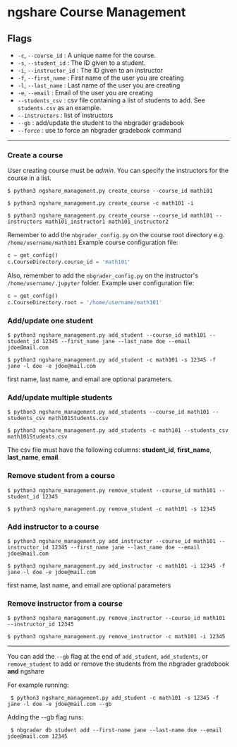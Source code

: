# ngshare Course Management
## Flags
- `-c`, `--course_id` : A unique name for the course.
- `-s`, `--student_id` : The ID given to a student.
- `-i`, `--instructor_id` : The ID given to an instructor
- `-f`, `--first_name` : First name of the user you are creating
- `-l`, `--last_name` : Last name of the user you are creating
- `-e`, `--email` : Email of the user you are creating
- `--students_csv` : csv file containing a list of students to add. See `students.csv` as an example. 
- `--instructors` : list of instructors
- `--gb` : add/update the student to the nbgrader gradebook
- `--force` : use to force an nbgrader gradebook command
---
### Create a course
User creating course must be *admin*.
You can specify the instructors for the course in a list.

```
$ python3 ngshare_management.py create_course --course_id math101 
```
```
$ python3 ngshare_management.py create_course -c math101 -i
```
```
$ python3 ngshare_management.py create_course --course_id math101 --instructors math101_instructor1 math101_instructor2
```

Remember to add the `nbgrader_config.py` on the course root directory e.g. `/home/username/math101`
Example course configuration file:
```python
c = get_config()
c.CourseDirectory.course_id = 'math101'
```

Also, remember to add the `nbgrader_config.py` on the instructor's `/home/username/.jupyter` folder.
Example user configuration file:
```python
c = get_config()
c.CourseDirectory.root = '/home/username/math101'
```

### Add/update one student
```
$ python3 ngshare_management.py add_student --course_id math101 --student_id 12345 --first_name jane --last_name doe --email jdoe@mail.com 
```
```
$ python3 ngshare_management.py add_student -c math101 -s 12345 -f jane -l doe -e jdoe@mail.com
```

first name, last name, and email are optional parameters.

### Add/update multiple students
```
$ python3 ngshare_management.py add_students --course_id math101 --students_csv math101Students.csv
```
```
$ python3 ngshare_management.py add_students -c math101 --students_csv math101Students.csv
```

The csv file must have the following columns: **student_id**, **first_name**, **last_name**, **email**.

### Remove student from a course
```
$ python3 ngshare_management.py remove_student --course_id math101 --student_id 12345
```
```
$ python3 ngshare_management.py remove_student -c math101 -s 12345
```

### Add instructor to a course
```
$ python3 ngshare_management.py add_instructor --course_id math101 --instructor_id 12345 --first_name jane --last_name doe --email jdoe@mail.com 
```
```
$ python3 ngshare_management.py add_instructor -c math101 -i 12345 -f jane -l doe -e jdoe@mail.com
```
first name, last name, and email are optional parameters

### Remove instructor from a course
```
$ python3 ngshare_management.py remove_instructor --course_id math101 --instructor_id 12345
```
```
$ python3 ngshare_management.py remove_instructor -c math101 -i 12345
```
---
You can add the `--gb` flag at the end of `add_student`, `add_students`, or `remove_student` to add or remove the students from the nbgrader gradebook **and** ngshare

For example running:
```
 $ python3 ngshare_management.py add_student -c math101 -s 12345 -f jane -l doe -e jdoe@mail.com --gb
 ```

Adding the --gb flag runs:
```
 $ nbgrader db student add --first-name jane --last-name doe --email jdoe@mail.com 12345
```
